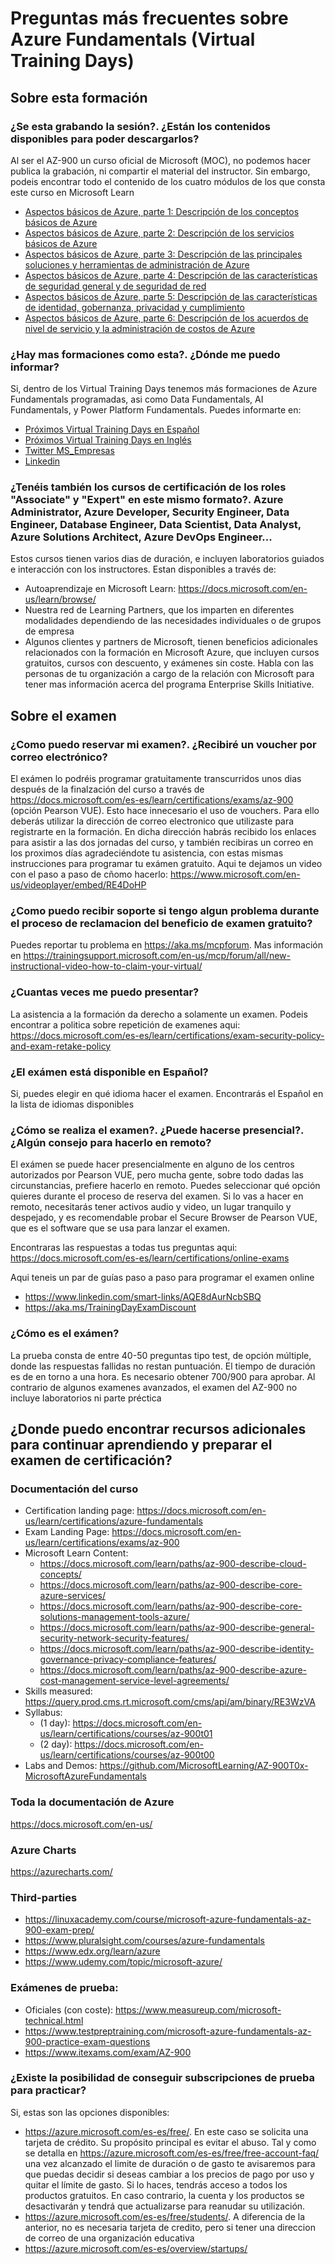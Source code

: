 # Preguntas más frecuentes sobre Azure Fundamentals (Virtual Training Days)

## Sobre esta formación

### ¿Se esta grabando la sesión?. ¿Están los contenidos disponibles para poder descargarlos?

Al ser el AZ-900 un curso oficial de Microsoft (MOC), no podemos hacer publica la grabación, ni compartir el material del instructor. Sin embargo, podeis encontrar todo el contenido de los cuatro módulos de los que consta este curso en Microsoft Learn

- [Aspectos básicos de Azure, parte 1: Descripción de los conceptos básicos de Azure](https://docs.microsoft.com/es-es/learn/paths/az-900-describe-cloud-concepts/)
- [Aspectos básicos de Azure, parte 2: Descripción de los servicios básicos de Azure](https://docs.microsoft.com/es-es/learn/paths/az-900-describe-core-azure-services/)
- [Aspectos básicos de Azure, parte 3: Descripción de las principales soluciones y herramientas de administración de Azure](https://docs.microsoft.com/es-es/learn/paths/az-900-describe-core-solutions-management-tools-azure/)
- [Aspectos básicos de Azure, parte 4: Descripción de las características de seguridad general y de seguridad de red](https://docs.microsoft.com/es-es/learn/paths/az-900-describe-general-security-network-security-features/)
- [Aspectos básicos de Azure, parte 5: Descripción de las características de identidad, gobernanza, privacidad y cumplimiento](https://docs.microsoft.com/es-es/learn/paths/az-900-describe-identity-governance-privacy-compliance-features/)
- [Aspectos básicos de Azure, parte 6: Descripción de los acuerdos de nivel de servicio y la administración de costos de Azure](https://docs.microsoft.com/es-es/learn/paths/az-900-describe-azure-cost-management-service-level-agreements/)

### ¿Hay mas formaciones como esta?. ¿Dónde me puedo informar?

Si, dentro de los Virtual Training Days tenemos más formaciones de Azure Fundamentals programadas, asi como Data Fundamentals, AI Fundamentals, y Power Platform Fundamentals. Puedes informarte en:

- [Próximos Virtual Training Days en Español](https://www.microsoft.com/es-es/training-days#primaryR3)
- [Próximos Virtual Training Days en Inglés](https://www.microsoft.com/en-ie/training-days?activetab=0:primaryr4)
- [Twitter MS_Empresas](www.twitter.com/MS_Empresas)
- [Linkedin](https://www.linkedin.com/company/microsoft/)

### ¿Tenéis también los cursos de certificación de los roles "Associate" y "Expert" en este mismo formato?. Azure Administrator, Azure Developer, Security Engineer, Data Engineer, Database Engineer, Data Scientist, Data Analyst, Azure Solutions Architect, Azure DevOps Engineer...

Estos cursos tienen varios dias de duración, e incluyen laboratorios guiados e interacción con los instructores. Estan disponibles a través de:

- Autoaprendizaje en Microsoft Learn: https://docs.microsoft.com/en-us/learn/browse/
- Nuestra red de Learning Partners, que los imparten en diferentes modalidades dependiendo de las necesidades individuales o de grupos de empresa
- Algunos clientes y partners de Microsoft, tienen beneficios adicionales relacionados con la formación en Microsoft Azure, que incluyen cursos gratuitos, cursos con descuento, y exámenes sin coste. Habla con las personas de tu organización a cargo de la relación con Microsoft para tener mas información acerca del programa Enterprise Skills Initiative.

## Sobre el examen

### ¿Como puedo reservar mi examen?. ¿Recibiré un voucher por correo electrónico?

El exámen lo podréis programar gratuitamente transcurridos unos dias después de la finalzación del curso a través de https://docs.microsoft.com/es-es/learn/certifications/exams/az-900 (opción Pearson VUE). Esto hace innecesario el uso de vouchers. Para ello deberás utilizar la dirección de correo electronico que utilizaste para registrarte en la formación. En dicha dirección habrás recibido los enlaces para asistir a las dos jornadas del curso, y también recibiras un correo en los proximos días agradeciéndote tu asistencia, con estas mismas instrucciones para programar tu exámen gratuito. Aqui te dejamos un video con el paso a paso de cñomo hacerlo: https://www.microsoft.com/en-us/videoplayer/embed/RE4DoHP 

### ¿Como puedo recibir soporte si tengo algun problema durante el proceso de reclamacion del beneficio de examen gratuito?

Puedes reportar tu problema en https://aka.ms/mcpforum. Mas información en https://trainingsupport.microsoft.com/en-us/mcp/forum/all/new-instructional-video-how-to-claim-your-virtual/

### ¿Cuantas veces me puedo presentar?

La asistencia a la formación da derecho a solamente un examen. Podeis encontrar a politica sobre repetición de examenes aqui: https://docs.microsoft.com/es-es/learn/certifications/exam-security-policy-and-exam-retake-policy

### ¿El exámen está disponible en Español?

Si, puedes elegir en qué idioma hacer el examen. Encontrarás el Español en la lista de idiomas disponibles

### ¿Cómo se realiza el examen?. ¿Puede hacerse presencial?. ¿Algún consejo para hacerlo en remoto?

El exámen se puede hacer presencialmente en alguno de los centros autorizados por Pearson VUE, pero mucha gente, sobre todo dadas las circunstancias, prefiere hacerlo en remoto. Puedes seleccionar qué opción quieres durante el proceso de reserva del examen. Si lo vas a hacer en remoto, necesitarás tener activos audio y video, un lugar tranquilo y despejado, y es recomendable probar el Secure Browser de Pearson VUE, que es el software que se usa para lanzar el examen. 

Encontraras las respuestas a todas tus preguntas aqui: https://docs.microsoft.com/es-es/learn/certifications/online-exams 

Aqui teneis un par de guías paso a paso para programar el examen online

- https://www.linkedin.com/smart-links/AQE8dAurNcbSBQ
- https://aka.ms/TrainingDayExamDiscount 

### ¿Cómo es el exámen?

La prueba consta de entre 40-50 preguntas tipo test, de opción múltiple, donde las respuestas fallidas no restan puntuación. El tiempo de duración es de en torno a una hora. Es necesario obtener 700/900 para aprobar. Al contrario de algunos examenes avanzados, el examen del AZ-900 no incluye laboratorios ni parte préctica

## ¿Donde puedo encontrar recursos adicionales para continuar aprendiendo y preparar el examen de certificación?

### Documentación del curso

- Certification landing page: https://docs.microsoft.com/en-us/learn/certifications/azure-fundamentals
- Exam Landing Page: https://docs.microsoft.com/en-us/learn/certifications/exams/az-900 
- Microsoft Learn Content:
    - https://docs.microsoft.com/learn/paths/az-900-describe-cloud-concepts/
    - https://docs.microsoft.com/learn/paths/az-900-describe-core-azure-services/
    - https://docs.microsoft.com/learn/paths/az-900-describe-core-solutions-management-tools-azure/
    - https://docs.microsoft.com/learn/paths/az-900-describe-general-security-network-security-features/
    - https://docs.microsoft.com/learn/paths/az-900-describe-identity-governance-privacy-compliance-features/
    - https://docs.microsoft.com/learn/paths/az-900-describe-azure-cost-management-service-level-agreements/
- Skills measured: https://query.prod.cms.rt.microsoft.com/cms/api/am/binary/RE3WzVA
- Syllabus:
    - (1 day): https://docs.microsoft.com/en-us/learn/certifications/courses/az-900t01
    - (2 day): https://docs.microsoft.com/en-us/learn/certifications/courses/az-900t00
- Labs and Demos: https://github.com/MicrosoftLearning/AZ-900T0x-MicrosoftAzureFundamentals

### Toda la documentación de Azure

https://docs.microsoft.com/en-us/

### Azure Charts

https://azurecharts.com/

### Third-parties

- https://linuxacademy.com/course/microsoft-azure-fundamentals-az-900-exam-prep/
- https://www.pluralsight.com/courses/azure-fundamentals
- https://www.edx.org/learn/azure 
- https://www.udemy.com/topic/microsoft-azure/ 

### Exámenes de prueba:

- Oficiales (con coste): https://www.measureup.com/microsoft-technical.html
- https://www.testpreptraining.com/microsoft-azure-fundamentals-az-900-practice-exam-questions
- https://www.itexams.com/exam/AZ-900

### ¿Existe la posibilidad de conseguir subscripciones de prueba para practicar?

Si, estas son las opciones disponibles:

- https://azure.microsoft.com/es-es/free/. En este caso se solicita una tarjeta de crédito. Su propósito principal es evitar el abuso. Tal y como se detalla en https://azure.microsoft.com/es-es/free/free-account-faq/ una vez alcanzado el limite de duración o de gasto te avisaremos para que puedas decidir si deseas cambiar a los precios de pago por uso y quitar el límite de gasto. Si lo haces, tendrás acceso a todos los productos gratuitos. En caso contrario, la cuenta y los productos se desactivarán y tendrá que actualizarse para reanudar su utilización.
- https://azure.microsoft.com/es-es/free/students/. A diferencia de la anterior, no es necesaria tarjeta de credito, pero si tener una direccion de correo de una organización educativa
- https://azure.microsoft.com/es-es/overview/startups/
